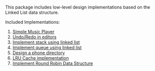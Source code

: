 This package includes low-level design implementations based on the Linked List data structure.

Included Implementations:

1. [Simple Music Player](https://github.com/jhamukul007/system-design/tree/main/src/com/system/design/list/music)
2. [Undo/Redo in editors](https://github.com/jhamukul007/system-design/tree/main/src/com/system/design/list/editor)	
3. [Implement stack using linked list](https://github.com/jhamukul007/system-design/tree/main/src/com/system/design/list/stack)
4. [Implement queue using linked list](https://github.com/jhamukul007/system-design/tree/main/src/com/system/design/list/queue)
5. [Design a phone directory](https://github.com/jhamukul007/system-design/tree/main/src/com/system/design/list/directory)
6. [LRU Cache implementation](https://github.com/jhamukul007/system-design/tree/main/src/com/system/design/list/cache/lru)
7. [Implement Round Robin Data Structure](https://github.com/jhamukul007/system-design/tree/main/src/com/system/design/list/roundrobin)